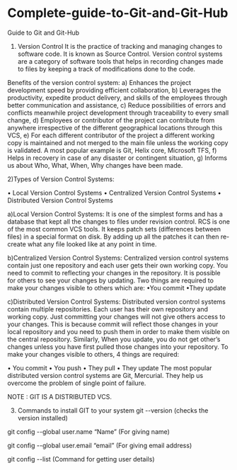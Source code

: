 # Complete-guide-to-Git-and-Git-Hub
Guide to Git and Git-Hub 


1)	Version Control
It is the practice of tracking and managing changes to software code.
It is known as Source Control. Version control systems are a category of software tools that helps in recording changes made to files by keeping a track of modifications done to the code. 

Benefits of the version control system:
a) Enhances the project development speed by providing efficient collaboration,
b) Leverages the productivity, expedite product delivery, and skills of the employees through better communication and assistance,
c) Reduce possibilities of errors and conflicts meanwhile project development through traceability to every small change,
d) Employees or contributor of the project can contribute from anywhere irrespective of the different geographical locations through this VCS,
e) For each different contributor of the project a different working copy is maintained and not merged to the main file unless the working copy is validated. A most popular example is Git, Helix core, Microsoft TFS,
f) Helps in recovery in case of any disaster or contingent situation,
g) Informs us about Who, What, When, Why changes have been made.

2)Types of Version Control Systems: 
 
•	Local Version Control Systems
•	Centralized Version Control Systems
•	Distributed Version Control Systems

a)Local Version Control Systems: It is one of the simplest forms and has a database that kept all the changes to files under revision control. RCS is one of the most common VCS tools. It keeps patch sets (differences between files) in a special format on disk. By adding up all the patches it can then re-create what any file looked like at any point in time. 

b)Centralized Version Control Systems: Centralized version control systems contain just one repository and each user gets their own working copy. You need to commit to reflecting your changes in the repository. It is possible for others to see your changes by updating. 
Two things are required to make your changes visible to others which are: 
 •You commit
 •They update
 
 c)Distributed Version Control Systems: Distributed version control systems contain multiple repositories. Each user has their own repository and working copy. Just committing     your changes will not give others access to your changes. This is because commit will reflect those changes in your local repository and you need to push them in order to make   them visible on the central repository. Similarly, When you update, you do not get other’s changes unless you have first pulled those changes into your repository. 
 To make your changes visible to others, 4 things are required: 
 
•	You commit
•	You push
•	They pull
•	They update
The most popular distributed version control systems are Git, Mercurial. They help us overcome the problem of single point of failure. 

NOTE : GIT IS A DISTRIBUTED VCS.


3) Commands to install GIT to your system
git --version (checks the version installed)

git config --global user.name “Name” (For giving name)

git config --global user.email “email” (For giving email address)

git config --list (Command for getting user details)





